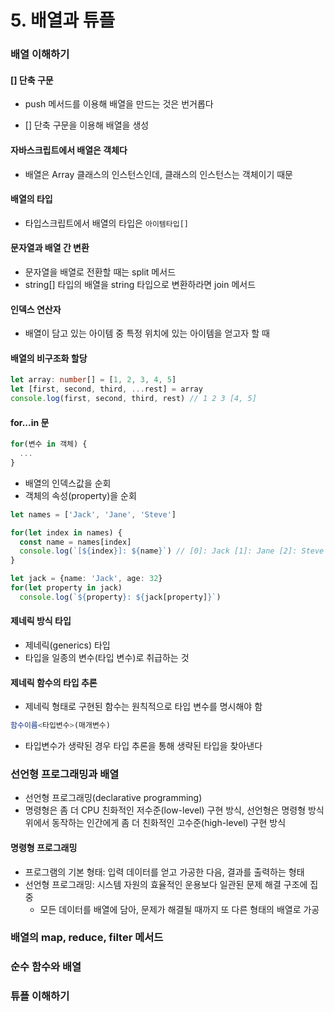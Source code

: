 # 5. 배열과 튜플

### 배열 이해하기

#### [] 단축 구문

- push 메서드를 이용해 배열을 만드는 것은 번거롭다

- [] 단축 구문을 이용해 배열을 생성

#### 자바스크립트에서 배열은 객체다

- 배열은 Array 클래스의 인스턴스인데, 클래스의 인스턴스는 객체이기 때문

#### 배열의 타입

- 타입스크립트에서 배열의 타입은 `아이템타입[]`

#### 문자열과 배열 간 변환

- 문자열을 배열로 전환할 때는 split 메서드
- string[] 타입의 배열을 string 타입으로 변환하라면 join 메서드

#### 인덱스 연산자

- 배열이 담고 있는 아이템 중 특정 위치에 있는 아이템을 얻고자 할 때

#### 배열의 비구조화 할당

```typescript
let array: number[] = [1, 2, 3, 4, 5]
let [first, second, third, ...rest] = array
console.log(first, second, third, rest) // 1 2 3 [4, 5]
```

#### for...in 문

```typescript
for(변수 in 객체) {
  ...
}
```

- 배열의 인덱스값을 순회
- 객체의 속성(property)을 순회

```typescript
let names = ['Jack', 'Jane', 'Steve']

for(let index in names) {
  const name = names[index]
  console.log(`[${index}]: ${name}`) // [0]: Jack [1]: Jane [2]: Steve
}

let jack = {name: 'Jack', age: 32}
for(let property in jack)
  console.log(`${property}: ${jack[property]}`)
```

#### 제네릭 방식 타입

- 제네릭(generics) 타입
- 타입을 일종의 변수(타입 변수)로 취급하는 것

#### 제네릭 함수의 타입 추론

- 제네릭 형태로 구현된 함수는 원칙적으로 타입 변수를 명시해야 함

```typescript
함수이름<타입변수>(매개변수)
```

- 타입변수가 생략된 경우 타입 추론을 통해 생략된 타입을 찾아낸다



### 선언형 프로그래밍과 배열

- 선언형 프로그래밍(declarative programming)
- 명령형은 좀 더 CPU 친화적인 저수준(low-level) 구현 방식, 선언형은 명령형 방식 위에서 동작하는 인간에게 좀 더 친화적인 고수준(high-level) 구현 방식

#### 명령형 프로그래밍

- 프로그램의 기본 형태: 입력 데이터를 얻고 가공한 다음, 결과를 출력하는 형태
- 선언형 프로그래밍: 시스템 자원의 효율적인 운용보다 일관된 문제 해결 구조에 집중
  - 모든 데이터를 배열에 담아, 문제가 해결될 때까지 또 다른 형태의 배열로 가공



### 배열의 map, reduce, filter 메서드



### 순수 함수와 배열



### 튜플 이해하기

